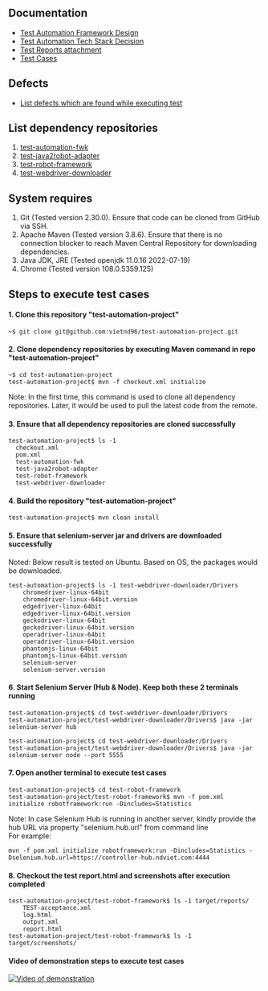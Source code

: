 ## Documentation

* [Test Automation Framework Design](https://drive.google.com/file/d/1rBKc4p7IKA5iQXBX6F2gbWUtoq6sY1D9/view?usp=sharing)
* [Test Automation Tech Stack Decision](https://drive.google.com/file/d/125eQoai7GzwMWq6vDXe5K2Hum-WmNyzj/view?usp=sharing)
* [Test Reports attachment](https://drive.google.com/drive/folders/1ry2Hzd_Fb2uhLah_0djUtewlAcR2GkpD?usp=sharing)
* [Test Cases](https://docs.google.com/document/d/18lLFhcvEJlakTtT2YbWX3cFtFoaq_pshBVvwzz5sYEU/edit?usp=sharing)

## Defects

* [List defects which are found while executing test](https://github.com/vietnd96/test-automation-project/issues)

## List dependency repositories

1. [test-automation-fwk](https://github.com/vietnd96/test-automation-fwk)
2. [test-java2robot-adapter](https://github.com/vietnd96/test-java2robot-adapter)
3. [test-robot-framework](https://github.com/vietnd96/test-robot-framework)
4. [test-webdriver-downloader](https://github.com/vietnd96/test-webdriver-downloader)

## System requires

1. Git (Tested version 2.30.0). Ensure that code can be cloned from GitHub via SSH.
2. Apache Maven (Tested version 3.8.6). Ensure that there is no connection blocker to reach Maven Central Repository for
   downloading dependencies.
3. Java JDK, JRE (Tested openjdk 11.0.16 2022-07-19)
4. Chrome (Tested version 108.0.5359.125)

## Steps to execute test cases

#### 1. Clone this repository "test-automation-project"

```shell
~$ git clone git@github.com:vietnd96/test-automation-project.git
```

#### 2. Clone dependency repositories by executing Maven command in repo "test-automation-project"

```shell
~$ cd test-automation-project
test-automation-project$ mvn -f checkout.xml initialize
```

Note: In the first time, this command is used to clone all dependency repositories. Later, it would be used to pull the
latest code from the remote.

#### 3. Ensure that all dependency repositories are cloned successfully

```shell
test-automation-project$ ls -1
  checkout.xml
  pom.xml
  test-automation-fwk
  test-java2robot-adapter
  test-robot-framework
  test-webdriver-downloader
```

#### 4. Build the repository "test-automation-project"

```shell
test-automation-project$ mvn clean install
```

#### 5. Ensure that selenium-server jar and drivers are downloaded successfully

Noted: Below result is tested on Ubuntu. Based on OS, the packages would be downloaded.

```shell
test-automation-project$ ls -1 test-webdriver-downloader/Drivers
    chromedriver-linux-64bit
    chromedriver-linux-64bit.version
    edgedriver-linux-64bit
    edgedriver-linux-64bit.version
    geckodriver-linux-64bit
    geckodriver-linux-64bit.version
    operadriver-linux-64bit
    operadriver-linux-64bit.version
    phantomjs-linux-64bit
    phantomjs-linux-64bit.version
    selenium-server
    selenium-server.version
```

#### 6. Start Selenium Server (Hub & Node). Keep both these 2 terminals running

```shell
test-automation-project$ cd test-webdriver-downloader/Drivers
test-automation-project/test-webdriver-downloader/Drivers$ java -jar selenium-server hub
```

```shell
test-automation-project$ cd test-webdriver-downloader/Drivers
test-automation-project/test-webdriver-downloader/Drivers$ java -jar selenium-server node --port 5555
```

#### 7. Open another terminal to execute test cases

```shell
test-automation-project$ cd test-robot-framework
test-automation-project/test-robot-framework$ mvn -f pom.xml initialize robotframework:run -Dincludes=Statistics
```

Note: In case Selenium Hub is running in another server, kindly provide the hub URL via property "selenium.hub.url" from
command line<br>
For example:

```shell
mvn -f pom.xml initialize robotframework:run -Dincludes=Statistics -Dselenium.hub.url=https://controller-hub.ndviet.com:4444
```

#### 8. Checkout the test report.html and screenshots after execution completed

```shell
test-automation-project/test-robot-framework$ ls -1 target/reports/
    TEST-acceptance.xml
    log.html
    output.xml
    report.html
test-automation-project/test-robot-framework$ ls -1 target/screenshots/
```

#### Video of demonstration steps to execute test cases

[![Video of demonstration](https://img.youtube.com/vi/bNN0VEqlRMc/maxresdefault.jpg)](https://youtu.be/bNN0VEqlRMc)
